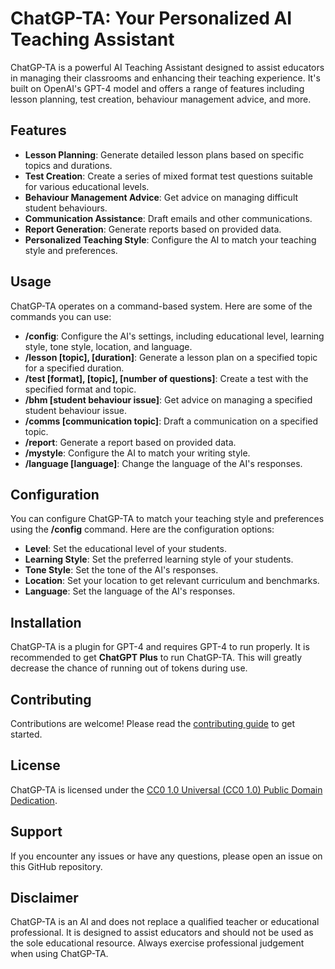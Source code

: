 # ChatGP-TA: Your Personalized AI Teaching Assistant

ChatGP-TA is a powerful AI Teaching Assistant designed to assist educators in managing their classrooms and enhancing their teaching experience. It's built on OpenAI's GPT-4 model and offers a range of features including lesson planning, test creation, behaviour management advice, and more.

## Features

- **Lesson Planning**: Generate detailed lesson plans based on specific topics and durations.
- **Test Creation**: Create a series of mixed format test questions suitable for various educational levels.
- **Behaviour Management Advice**: Get advice on managing difficult student behaviours.
- **Communication Assistance**: Draft emails and other communications.
- **Report Generation**: Generate reports based on provided data.
- **Personalized Teaching Style**: Configure the AI to match your teaching style and preferences.

## Usage

ChatGP-TA operates on a command-based system. Here are some of the commands you can use:

- **/config**: Configure the AI's settings, including educational level, learning style, tone style, location, and language.
- **/lesson [topic], [duration]**: Generate a lesson plan on a specified topic for a specified duration.
- **/test [format], [topic], [number of questions]**: Create a test with the specified format and topic.
- **/bhm [student behaviour issue]**: Get advice on managing a specified student behaviour issue.
- **/comms [communication topic]**: Draft a communication on a specified topic.
- **/report**: Generate a report based on provided data.
- **/mystyle**: Configure the AI to match your writing style.
- **/language [language]**: Change the language of the AI's responses.

## Configuration

You can configure ChatGP-TA to match your teaching style and preferences using the **/config** command. Here are the configuration options:

- **Level**: Set the educational level of your students.
- **Learning Style**: Set the preferred learning style of your students.
- **Tone Style**: Set the tone of the AI's responses.
- **Location**: Set your location to get relevant curriculum and benchmarks.
- **Language**: Set the language of the AI's responses.

## Installation

ChatGP-TA is a plugin for GPT-4 and requires GPT-4 to run properly. It is recommended to get **ChatGPT Plus** to run ChatGP-TA. This will greatly decrease the chance of running out of tokens during use.

## Contributing

Contributions are welcome! Please read the [contributing guide](CONTRIBUTING.md) to get started.

## License

ChatGP-TA is licensed under the [CC0 1.0 Universal (CC0 1.0) Public Domain Dedication](LICENSE).

## Support

If you encounter any issues or have any questions, please open an issue on this GitHub repository.

## Disclaimer

ChatGP-TA is an AI and does not replace a qualified teacher or educational professional. It is designed to assist educators and should not be used as the sole educational resource. Always exercise professional judgement when using ChatGP-TA.